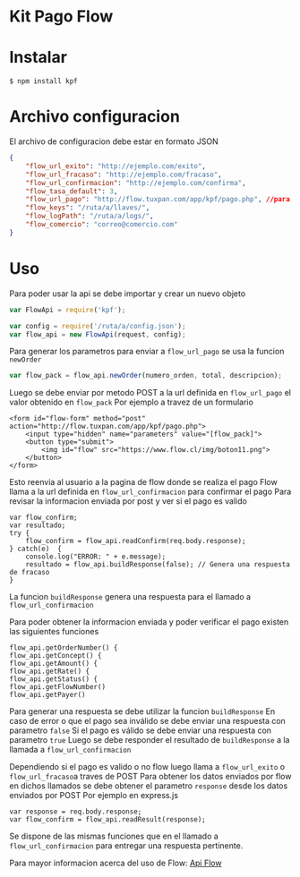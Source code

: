 Kit Pago Flow
=============

# Instalar
```
$ npm install kpf
```

# Archivo configuracion
El archivo de configuracion debe estar en formato JSON
```json
{
    "flow_url_exito": "http://ejemplo.com/exito",
    "flow_url_fracaso": "http://ejemplo.com/fracaso",
    "flow_url_confirmacion": "http://ejemplo.com/confirma",
    "flow_tasa_default": 3,
    "flow_url_pago": "http://flow.tuxpan.com/app/kpf/pago.php", //para pruebas, cambiar en produccion
    "flow_keys": "/ruta/a/llaves/",
    "flow_logPath": "/ruta/a/logs/",
    "flow_comercio": "correo@comercio.com"
}
```

# Uso
Para poder usar la api se debe importar y crear un nuevo objeto
```javascript
var FlowApi = require('kpf');

var config = require('/ruta/a/config.json');
var flow_api = new FlowApi(request, config);
```

Para generar los parametros para enviar a `flow_url_pago` se usa la funcion `newOrder`
```javascript
var flow_pack = flow_api.newOrder(numero_orden, total, descripcion);
```
Luego se debe enviar por metodo POST a la url definida en `flow_url_pago` el valor obtenido en `flow_pack` 
Por ejemplo a travez de un formulario 
```
<form id="flow-form" method="post" action="http://flow.tuxpan.com/app/kpf/pago.php">
    <input type="hidden" name="parameters" value="[flow_pack]">
    <button type="submit">
        <img id="flow" src="https://www.flow.cl/img/boton11.png">
    </button>
</form>
```
Esto reenvia al usuario a la pagina de flow donde se realiza el pago
Flow llama a la url definida en `flow_url_confirmacion` para confirmar el pago
Para revisar la informacion enviada por post y ver si el pago es valido 
```
var flow_confirm;
var resultado;
try {
    flow_confirm = flow_api.readConfirm(req.body.response);
} catch(e)  {
    console.log("ERROR: " + e.message);
    resultado = flow_api.buildResponse(false); // Genera una respuesta de fracaso
}
```
La funcion `buildResponse` genera una respuesta para el llamado a `flow_url_confirmacion`

Para poder obtener la informacion enviada y poder verificar el pago existen las siguientes funciones
```
flow_api.getOrderNumber() {
flow_api.getConcept() {
flow_api.getAmount() {
flow_api.getRate() {
flow_api.getStatus() {
flow_api.getFlowNumber()
flow_api.getPayer()
```
Para generar una respuesta se debe utilizar la funcion `buildResponse`
En caso de error o que el pago sea inválido se debe enviar una respuesta con parametro `false`
Si el pago es válido se debe enviar una respuesta con parametro `true`
Luego se debe responder el resultado de `buildResponse` a la llamada a `flow_url_confirmacion`

Dependiendo si el pago es valido o no flow luego llama a `flow_url_exito` o `flow_url_fracaso`a traves de POST
Para obtener los datos enviados por flow en dichos llamados se debe obtener el parametro `response` desde los datos enviados por POST
Por ejemplo en express.js
```
var response = req.body.response;
var flow_confirm = flow_api.readResult(response);
```
Se dispone de las mismas funciones que en el llamado a `flow_url_confirmacion` para entregar una respuesta pertinente.
 

Para mayor informacion acerca del uso de Flow: [Api Flow](http://flow.cl/apiFlow.php)


